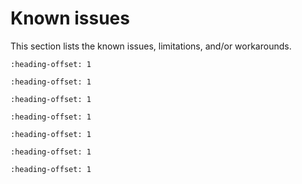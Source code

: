 # Known issues

This section lists the known issues, limitations, and/or workarounds.

```{include} ../../../release/known_issues/known_issue_new_project_wizard_compile_failure.md
:heading-offset: 1
```

```{include} ../../../../release/known_issues/known_issue_only_freertos_is_tested_for_rtos_support.md
:heading-offset: 1
```

```{include} ../../../../release/known_issues/known_issue_bluetooth_le.md
:heading-offset: 1
```

```{include} ../../../../release/known_issues/known_issue_zigbee.md
:heading-offset: 1
```

```{include} ../../../../release/known_issues/topics/known_issue_npw_issue.md
:heading-offset: 1
```

```{include} ../../../../release/known_issues/known_issue_flash_ROMAPI.md
:heading-offset: 1
```

```{include} ../../../../release/known_issues/known_issue_other_limitations.md
:heading-offset: 1
```

